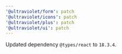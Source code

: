 ```yaml
---
'@ultraviolet/form': patch
'@ultraviolet/icons': patch
'@ultraviolet/plus': patch
'@ultraviolet/ui': patch
---
```


Updated dependency `@types/react` to `18.3.4`.

